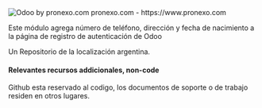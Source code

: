 <img alt="Odoo by pronexo.com" src="https://subefotos.com/2cefcd01b508a50b48ec5439b85d1550o.png" />
pronexo.com - https://www.pronexo.com



Este módulo agrega número de teléfono, dirección y fecha de nacimiento a la página de registro de autenticación de Odoo 



Un Repositorio de la localización argentina.

#### Relevantes recursos addicionales, non-code
Github esta reservado al codigo, los documentos de soporte o de trabajo residen en otros lugares.
